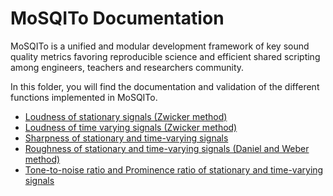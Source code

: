 # MoSQITo Documentation

MoSQITo is a unified and modular development framework of key sound quality metrics favoring reproducible science and efficient shared scripting among engineers, teachers and researchers community.

In this folder, you will find the documentation and validation of the different functions implemented in MoSQITo.

- [Loudness of stationary signals (Zwicker method)](./loudness-stationary.md)
- [Loudness of time varying signals (Zwicker method)](./loudness-time-varying.md)
- [Sharpness of stationary and time-varying signals](./sharpness.md)
- [Roughness of stationary and time-varying signals (Daniel and Weber method)](./roughness.md)
- [Tone-to-noise ratio and Prominence ratio of stationary and time-varying signals](./tone-to-noise-prominence-ratio.md)
